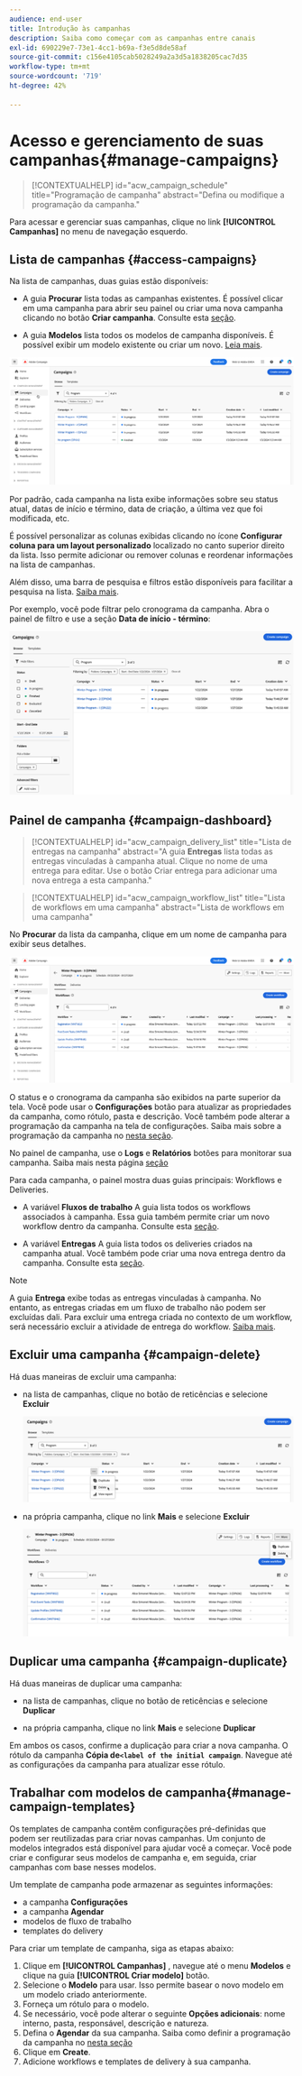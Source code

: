 ```yaml
---
audience: end-user
title: Introdução às campanhas
description: Saiba como começar com as campanhas entre canais
exl-id: 690229e7-73e1-4cc1-b69a-f3e5d8de58af
source-git-commit: c156e4105cab5028249a2a3d5a1838205cac7d35
workflow-type: tm+mt
source-wordcount: '719'
ht-degree: 42%

---
```


# Acesso e gerenciamento de suas campanhas{#manage-campaigns}

>[!CONTEXTUALHELP]
>id="acw_campaign_schedule"
>title="Programação de campanha"
>abstract="Defina ou modifique a programação da campanha."

Para acessar e gerenciar suas campanhas, clique no link **[!UICONTROL Campanhas]** no menu de navegação esquerdo.

## Lista de campanhas {#access-campaigns}

Na lista de campanhas, duas guias estão disponíveis:

* A guia **Procurar** lista todas as campanhas existentes. É possível clicar em uma campanha para abrir seu painel ou criar uma nova campanha clicando no botão **Criar campanha**. Consulte esta [seção](create-campaigns.md#create-campaigns).

* A guia **Modelos** lista todos os modelos de campanha disponíveis. É possível exibir um modelo existente ou criar um novo. [Leia mais](#manage-campaign-templates).

![Lista de campanhas](assets/campaign-list.png)

Por padrão, cada campanha na lista exibe informações sobre seu status atual, datas de início e término, data de criação, a última vez que foi modificada, etc.

É possível personalizar as colunas exibidas clicando no ícone **Configurar coluna para um layout personalizado** localizado no canto superior direito da lista. Isso permite adicionar ou remover colunas e reordenar informações na lista de campanhas.

Além disso, uma barra de pesquisa e filtros estão disponíveis para facilitar a pesquisa na lista. [Saiba mais](../get-started/user-interface.md#list-screens).

Por exemplo, você pode filtrar pelo cronograma da campanha. Abra o painel de filtro e use a seção **Data de início - término**:

![Filtro de campanha](assets/campaign-filter-on-dates.png)

## Painel de campanha {#campaign-dashboard}

>[!CONTEXTUALHELP]
>id="acw_campaign_delivery_list"
>title="Lista de entregas na campanha"
>abstract="A guia **Entregas** lista todas as entregas vinculadas à campanha atual. Clique no nome de uma entrega para editar. Use o botão Criar entrega para adicionar uma nova entrega a esta campanha."

>[!CONTEXTUALHELP]
>id="acw_campaign_workflow_list"
>title="Lista de workflows em uma campanha"
>abstract="Lista de workflows em uma campanha"

No **Procurar** da lista da campanha, clique em um nome de campanha para exibir seus detalhes.

![Painel de campanha](assets/campaign-dashboard.png)

O status e o cronograma da campanha são exibidos na parte superior da tela. Você pode usar o **Configurações** botão para atualizar as propriedades da campanha, como rótulo, pasta e descrição. Você também pode alterar a programação da campanha na tela de configurações. Saiba mais sobre a programação da campanha no [nesta seção](create-campaigns.md#campaign-schedule).

No painel de campanha, use o **Logs** e **Relatórios** botões para monitorar sua campanha. Saiba mais nesta página [seção](create-campaigns.md#create-campaigns)

Para cada campanha, o painel mostra duas guias principais: Workflows e Deliveries.

* A variável **Fluxos de trabalho** A guia lista todos os workflows associados à campanha. Essa guia também permite criar um novo workflow dentro da campanha. Consulte esta [seção](create-campaigns.md#create-campaigns).

* A variável **Entregas** A guia lista todos os deliveries criados na campanha atual. Você também pode criar uma nova entrega dentro da campanha. Consulte esta [seção](create-campaigns.md#create-campaigns).

>[!NOTE]
>
>A guia **Entrega** exibe todas as entregas vinculadas à campanha. No entanto, as entregas criadas em um fluxo de trabalho não podem ser excluídas dali. Para excluir uma entrega criada no contexto de um workflow, será necessário excluir a atividade de entrega do workflow. [Saiba mais](../msg/gs-messages.md#delivery-delete).


## Excluir uma campanha {#campaign-delete}

Há duas maneiras de excluir uma campanha:

* na lista de campanhas, clique no botão de reticências e selecione **Excluir**

  ![Excluir uma campanha da lista de campanhas](assets/delete-a-campaign-from-list.png)

* na própria campanha, clique no link **Mais** e selecione **Excluir**

  ![Excluir uma campanha do painel de campanha](assets/delete-a-campaign-from-dashboard.png)


## Duplicar uma campanha {#campaign-duplicate}

Há duas maneiras de duplicar uma campanha:

* na lista de campanhas, clique no botão de reticências e selecione **Duplicar**

* na própria campanha, clique no link **Mais** e selecione **Duplicar**

Em ambos os casos, confirme a duplicação para criar a nova campanha. O rótulo da campanha **Cópia de`<label of the initial campaign`**. Navegue até as configurações da campanha para atualizar esse rótulo.


## Trabalhar com modelos de campanha{#manage-campaign-templates}

Os templates de campanha contêm configurações pré-definidas que podem ser reutilizadas para criar novas campanhas. Um conjunto de modelos integrados está disponível para ajudar você a começar. Você pode criar e configurar seus modelos de campanha e, em seguida, criar campanhas com base nesses modelos.

Um template de campanha pode armazenar as seguintes informações:

* a campanha **Configurações**
* a campanha  **Agendar**
* modelos de fluxo de trabalho
* templates do delivery

Para criar um template de campanha, siga as etapas abaixo:

1. Clique em **[!UICONTROL Campanhas]** , navegue até o menu **Modelos** e clique na guia **[!UICONTROL Criar modelo]** botão.
1. Selecione o **Modelo** para usar. Isso permite basear o novo modelo em um modelo criado anteriormente.
1. Forneça um rótulo para o modelo.
1. Se necessário, você pode alterar o seguinte **Opções adicionais**: nome interno, pasta, responsável, descrição e natureza.
1. Defina o **Agendar** da sua campanha. Saiba como definir a programação da campanha no [nesta seção](create-campaigns.md#campaign-schedule)
1. Clique em **Create**.
1. Adicione workflows e templates de delivery à sua campanha.
